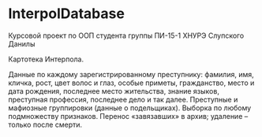 # InterpolDatabase

Курсовой проект по ООП студента группы ПИ-15-1 ХНУРЭ Слупского Данилы

Картотека Интерпола. 

Данные по каждому зарегистрированному преступнику: фамилия, имя, кличка, рост, цвет волос и глаз, особые приметы, гражданство, место и дата рождения, последнее место жительства, знание языков, преступная профессия, последнее дело и так далее. Преступные и мафиозные группировки (данные о подельщиках). Выборка по любому подмножеству признаков. Перенос «завязавших» в архив; удаление –только после смерти.
